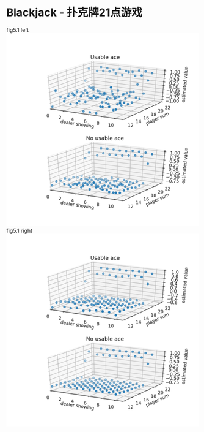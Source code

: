 # Blackjack - 扑克牌21点游戏
fig5.1 left
![fig5.1 left](https://github.com/fishermanff/rl-learning/raw/master/chapter05/output/fig5.1_left.png)
fig5.1 right
![fig5.1 right](https://github.com/fishermanff/rl-learning/raw/master/chapter05/output/fig5.1_right.png)